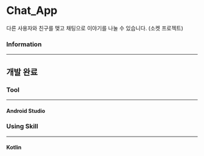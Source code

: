# Chat_App

다른 사용자와 친구를 맺고 채팅으로 이야기를 나눌 수 있습니다. (소켓 프로젝트)

### Information
---
## 개발 완료

### Tool
---
#### Android Studio

### Using Skill
---
#### Kotlin
